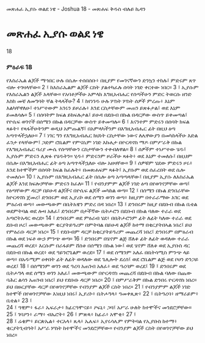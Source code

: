 ﻿
 መጽሐፈ ኢያሱ ወልደ ነዌ - Joshua 18 - መጽሐፍ ቅዱስ ብሉይ ኪዳን
# መጽሐፈ ኢያሱ ወልደ ነዌ
18
### ምዕራፍ 18
የእስራኤል ልጆች ማኅበር ሁሉ በሴሎ ተሰበሰቡ፥ በዚያም የመገናኛውን ድንኳን ተከሉ፤ ምድሩም ጸጥ ብሎ ተገዛላቸው።
2 ፤ ከእስራኤልም ልጆች ርስት ያልተካፈሉ ሰባት ነገድ ቀርተው ነበር።
3 ፤ ኢያሱም የእስራኤልን ልጆች አላቸው። የአባቶቻችሁ አምላክ እግዚአብሔር የሰጣችሁን ምድር ትወርሱ ዘንድ እስከ መቼ ለመግባት ቸል ትላላችሁ?
4 ፤ ከየነገዱ ሁሉ ሦስት ሦስት ሰዎች ምረጡ፥ እኔም እልካቸዋለሁ፤ ተነሥተውም አገሩን ይዞራሉ፥ እንደ ርስታቸውም መጠን ይጽፉታል፤ ወደ እኔም ይመለሳሉ።
5 ፤ በሰባትም ክፍል ይከፍሉታል፤ ይሁዳ በደቡብ በኩል በዳርቻው ውስጥ ይቀመጣል፤ የዮሴፍ ወገኖች በሰሜን በኩል በዳርቻው ውስጥ ይቀመጣሉ።
6 ፤ እናንተም ምድሩን በሰባት ክፍል ጻፉት፥ የጻፋችሁትንም ወዲህ አምጡልኝ፤ በአምላካችንም በእግዚአብሔር ፊት በዚህ ዕጣ አጣጥላችኋለሁ።
7 ፤ ነገር ግን የእግዚአብሔር ክህነት ርስታቸው ነውና ለሌዋውያን በመካከላችሁ እድል ፈንታ የላቸውም፤ ጋድም ሮቤልም የምናሴም ነገድ እኩሌታ በዮርዳኖስ ማዶ በምሥራቅ በኩል የእግዚአብሔር ባሪያ ሙሴ የሰጣቸውን ርስታቸውን ተቀብለዋል።
8 ፤ ሰዎችም ተነሥተው ሄዱ፤ ኢያሱም ምድሩን ሊጽፉ የሄዱትን። ሂዱ፥ ምድሩንም ዞራችሁ ጻፉት፥ ወደ እኔም ተመለሱ፤ በዚህም በሴሎ በእግዚአብሔር ፊት ዕጣ አጣጥላችኋለሁ ብሎ አዘዛቸው።
9 ፤ ሰዎቹም ሄደው ምድሩን ዞሩ፥ እንደ ከተሞችም በሰባት ክፍል ከፈሉት፥ በመጽሐፍም ጻፉት፤ ኢያሱም ወደ ሰፈረበት ወደ ሴሎ ተመለሱ።
10 ፤ ኢያሱም በእግዚአብሔር ፊት በሴሎ ዕጣ አጣጣላቸው፤ በዚያም ኢያሱ ለእስራኤል ልጆች እንደ ክፍሎቻቸው ምድሩን ከፈለ።
11 ፤ የብንያምም ልጆች ነገድ ዕጣ በየወገኖቻቸው ወጣ፤ የዕጣቸውም ዳርቻ በይሁዳ ልጆችና በዮሴፍ ልጆች መካከል ወጣ።
12 ፤ በሰሜን በኩል ድንበራቸው ከዮርዳኖስ ጀመረ፤ ድንበሩም ወደ ኢያሪኮ ወደ ሰሜን ወገን ወጣ፥ ከዚያም በተራራማው አገር ወደ ምዕራብ ወጣ፥ መውጫውም በቤትአዌን ምድረ በዳ ነበረ።
13 ፤ ድንበሩም ከዚያ በደቡብ በኩል ቤቴል ወደምትባል ወደ ሎዛ አለፈ፤ ድንበሩም በታችኛው ቤትሖሮን በደቡብ በኩል ባለው ተራራ ወደ አጣሮትአዳር ወረደ።
14 ፤ ድንበሩም ወደ ምዕራብ ሄደ፥ በቤትሖሮንም ፊት ለፊት ካለው ተራራ ወደ ደቡብ ዞረ፤ መውጫውም ቂርያትይዓሪም በምትባል በይሁዳ ልጆች ከተማ በቂርያትበኣል ነበረ፤ ይህ የምዕራቡ ዳርቻ ነበረ።
15 ፤ የደቡብም ዳርቻ ከቂርያትይዓሪም መጨረሻ ነበረ፤ ድንበሩም በምዕራብ በኩል ወደ ነፍቶ ውኃ ምንጭ ወጣ።
16 ፤ ድንበሩም በሄኖም ልጅ ሸለቆ ፊት ለፊት ወዳለው ተራራ መጨረሻ ወረደ፥ እርሱም በራፋይም ሸሰቆ በሰሜን በኩል ነው፤ ወደ ሄኖም ሸለቆ ወደ ኢያቡስ ዳር በደቡብ በኩል ወረደ፥ ወደ ዓይንሮጌልም ወረደ።
17 ፤ ወደ ሰሜንም አለፈ በቤትሳሚስ ምንጭ ላይ ወጣ፥ በአዱሚም ዐቀበት ፊት ለፊት ወዳለው ወደ ጌሊሎት ደረሰ፤ ወደ ሮቤልም ልጅ ወደ ቦሀን ድንጋይ ወረደ፤
18 ፤ በሰሜንም ወገን ወደ ዓረባ አጠገብ አለፈ፥ ወደ ዓረባም ወረደ፤
19 ፤ ድንበሩም ወደ ቤትሖግላ ወደ ሰሜን ወገን አለፈ፤ መውጫውም በዮርዳኖስ መጨረሻ በደቡብ በኩል ባለው በጨው ባሕር ልሳን አጠገብ ነበረ፤ ይህ የደቡቡ ዳርቻ ነበረ።
20 ፤ በምሥራቅም በኩል ድንበሩ ዮርዳኖስ ነበረ። ይህ በዙርያቸው ዳርቻ በየወገኖቻቸው የብንያም ልጆች ርስት ነበረ።
21 ፤ የብንያምም ልጆች ነገድ ከተሞች በየወገኖቻቸው እነዚህ ነበሩ፤ ኢያሪኮ፥ ቤትሖግላ፥ ዓመቀጺጽ፥
22 ፤ ቤትዓረባ፥ ዘማራይም፥ ቤቴል፥
23 ፤  
24 ፤ ዓዊም፥ ፋራ፥ ኤፍራታ፥ ክፊርዓሞናይ፥ ዖፍኒ፥ ጋባ፤ አሥራ ሁለት ከተሞችና መንደሮቻቸው።
25 ፤ ገባዖን፥ ራማ፥ ብኤሮት፥
26 ፤ ምጽጳ፥ ከፊራ፥ አሞቂ፥
27 ፤  
28 ፤ ሬቄም፥ ይርጵኤል፥ ተርአላ፥ ጼላ፥ ኤሌፍ፥ ኢየሩሳሌም የምትባል የኢያቡስ ከተማ፥ ቂርያትጊብዓት፤ አሥራ ሦስት ከተሞችና መንደሮቻቸው። የብንያም ልጆች ርስት በየወገኖቻቸው ይህ ነበረ። 
